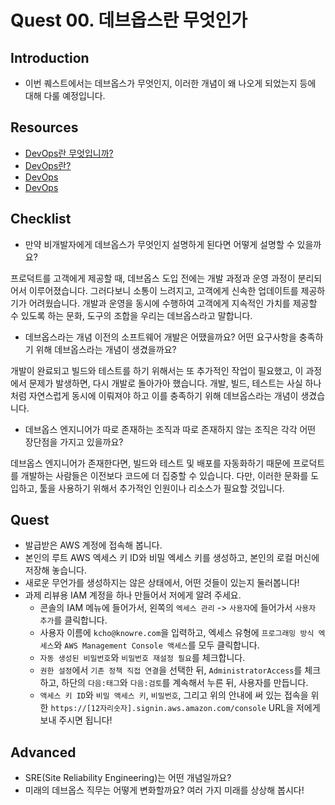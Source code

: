 # Quest 00. 데브옵스란 무엇인가

## Introduction
* 이번 퀘스트에서는 데브옵스가 무엇인지, 이러한 개념이 왜 나오게 되었는지 등에 대해 다룰 예정입니다.

## Resources
* [DevOps란 무엇입니까?](https://aws.amazon.com/ko/devops/what-is-devops/)
* [DevOps란?](https://azure.microsoft.com/ko-kr/overview/what-is-devops/)
* [DevOps](https://cloud.google.com/devops/?hl=ko)
* [DevOps](https://en.wikipedia.org/wiki/DevOps)

## Checklist
* 만약 비개발자에게 데브옵스가 무엇인지 설명하게 된다면 어떻게 설명할 수 있을까요?

프로덕트를 고객에게 제공할 때, 데브옵스 도입 전에는 개발 과정과 운영 과정이 분리되어서 이루어졌습니다. 그러다보니 소통이 느려지고, 고객에게 신속한 업데이트를 제공하기가 어려웠습니다. 개발과 운영을 동시에 수행하여 고객에게 지속적인 가치를 제공할 수 있도록 하는 문화, 도구의 조합을 우리는 데브옵스라고 말합니다.

* 데브옵스라는 개념 이전의 소프트웨어 개발은 어땠을까요? 어떤 요구사항을 충족하기 위해 데브옵스라는 개념이 생겼을까요?

개발이 완료되고 빌드와 테스트를 하기 위해서는 또 추가적인 작업이 필요했고, 이 과정에서 문제가 발생하면, 다시 개발로 돌아가아 했습니다. 개발, 빌드, 테스트는 사실 하나처럼 자연스럽게 동시에 이뤄져야 하고 이를 충족하기 위해 데브옵스라는 개념이 생겼습니다.

* 데브옵스 엔지니어가 따로 존재하는 조직과 따로 존재하지 않는 조직은 각각 어떤 장단점을 가지고 있을까요?

데브옵스 엔지니어가 존재한다면, 빌드와 테스트 및 배포를 자동화하기 때문에 프로덕트를 개발하는 사람들은 이전보다 코드에 더 집중할 수 있습니다. 다만, 이러한 문화를 도입하고, 툴을 사용하기 위해서 추가적인 인원이나 리소스가 필요할 것입니다.

## Quest
* 발급받은 AWS 계정에 접속해 봅니다.
* 본인의 루트 AWS 엑세스 키 ID와 비밀 엑세스 키를 생성하고, 본인의 로컬 머신에 저장해 놓습니다.
* 새로운 무언가를 생성하지는 않은 상태에서, 어떤 것들이 있는지 둘러봅니다!
* 과제 리뷰용 IAM 계정을 하나 만들어서 저에게 알려 주세요.
  * 콘솔의 IAM 메뉴에 들어가서, 왼쪽의 `엑세스 관리` -> `사용자`에 들어가서 `사용자 추가`를 클릭합니다.
  * 사용자 이름에 `kcho@knowre.com`을 입력하고, 엑세스 유형에 `프로그래밍 방식 엑세스`와 `AWS Management Console 액세스`를 모두 클릭합니다.
  * `자동 생성된 비밀번호`와 `비밀번호 재설정 필요`를 체크합니다.
  * `권한 설정`에서 `기존 정책 직접 연결`을 선택한 뒤, `AdministratorAccess`를 체크하고, 하단의 `다음:태그`와 `다음:검토`를 계속해서 누른 뒤, 사용자를 만듭니다.
  * `액세스 키 ID`와 `비밀 액세스 키`, `비밀번호`, 그리고 위의 안내에 써 있는 접속을 위한 `https://[12자리숫자].signin.aws.amazon.com/console` URL을 저에게 보내 주시면 됩니다!

## Advanced
* SRE(Site Reliability Engineering)는 어떤 개념일까요?
* 미래의 데브옵스 직무는 어떻게 변화할까요? 여러 가지 미래를 상상해 봅시다!
